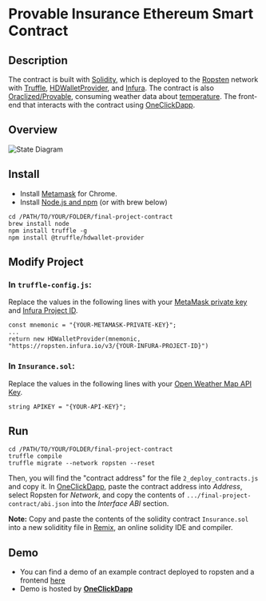 # Provable Insurance Ethereum Smart Contract

## Description
The contract is built with [Solidity](https://solidity.readthedocs.io/en/v0.5.13/), which is deployed to the [Ropsten](https://ropsten.etherscan.io/) network with [Truffle](https://www.trufflesuite.com/truffle), [HDWalletProvider](https://github.com/trufflesuite/truffle-hdwallet-provider), and [Infura](http://Infura.io/).  The contract is also [Oraclized/Provable](https://provable.xyz/), consuming weather data about [temperature](https://openweathermap.org/api).
The front-end that interacts with the contract using [OneClickDapp](http://oneclickdapp.com).


## Overview
![State Diagram](./images/state-diagram.jpg)

## Install
* Install [Metamask](https://metamask.io) for Chrome.
* Install [Node.js and npm](https://nodejs.org/en/) (or with brew below)
```
cd /PATH/TO/YOUR/FOLDER/final-project-contract
brew install node
npm install truffle -g
npm install @truffle/hdwallet-provider
```
## Modify Project
### In ```truffle-config.js```:
Replace the values in the following lines with your [MetaMask private key](https://metamask.zendesk.com/hc/en-us/articles/360015289632-How-to-Export-an-Account-Private-Key) and [Infura Project ID](https://infura.io/dashboard).
```
const mnemonic = "{YOUR-METAMASK-PRIVATE-KEY}";
...
return new HDWalletProvider(mnemonic, "https://ropsten.infura.io/v3/{YOUR-INFURA-PROJECT-ID}")
```
### In ```Insurance.sol```:
Replace the values in the following lines with your [Open Weather Map API Key](https://openweathermap.org/).
```
string APIKEY = "{YOUR-API-KEY}";
```

## Run
```
cd /PATH/TO/YOUR/FOLDER/final-project-contract
truffle compile
truffle migrate --network ropsten --reset
```
Then, you will find the "contract address" for the file ```2_deploy_contracts.js``` and copy it. In [OneClickDapp](https://oneclickdapp.com/new/), paste the contract address into *Address*, select Ropsten for *Network*, and copy the contents of ```.../final-project-contract/abi.json``` into the *Interface ABI* section.

**Note:** Copy and paste the contents of the solidity contract ```Insurance.sol``` into a new soliditity file in [Remix](https://remix.ethereum.org/), an online solidity IDE and compiler.

## Demo
* You can find a demo of an example contract deployed to ropsten and a frontend [here](https://oneclickdapp.com/nylon-episode/)
* Demo is hosted by **[OneClickDapp](https://oneclickdapp.com)**
